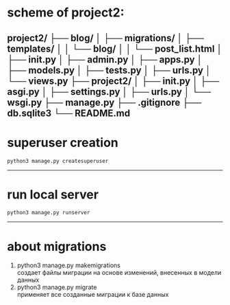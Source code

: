 # scheme of project2:
project2/
├── blog/
│   ├── migrations/
│   ├── templates/
│   │   └── blog/
│   │       └── post_list.html
│   ├── __init__.py
│   ├── admin.py
│   ├── apps.py
│   ├── models.py
│   ├── tests.py
│   ├── urls.py
│   └── views.py
├── project2/
│   ├── __init__.py
│   ├── asgi.py
│   ├── settings.py
│   ├── urls.py
│   └── wsgi.py
├── manage.py
├── .gitignore
├── db.sqlite3
└── README.md
---
# superuser creation
```
python3 manage.py createsuperuser
```
---
# run local server
```
python3 manage.py runserver
```
---
# about migrations
1. python3 manage.py makemigrations\
создает файлы миграции на основе изменений, внесенных в модели данных
2. python3 manage.py migrate\
применяет все созданные миграции к базе данных